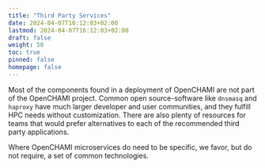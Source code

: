```yaml
---
title: "Third Party Services"
date: 2024-04-07T16:12:03+02:00
lastmod: 2024-04-07T16:12:03+02:00
draft: false
weight: 50
toc: true
pinned: false
homepage: false
---
```


Most of the components found in a deployment of OpenCHAMI are not part of the OpenCHAMI project.  Common open source-software like `dnsmasq` and `haproxy` have much larger developer and user communities, and they fulfill HPC needs without customization.  There are also plenty of resources for teams that would prefer alternatives to each of the recommended third party applications. 

Where OpenCHAMI microservices do need to be specific, we favor, but do not require, a set of common technologies.